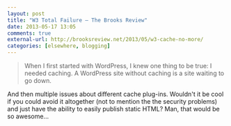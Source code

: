 ```yaml
---
layout: post
title: "W3 Total Failure — The Brooks Review"
date: 2013-05-17 13:05
comments: true
external-url: http://brooksreview.net/2013/05/w3-cache-no-more/
categories: [elsewhere, blogging]
---
```


> When I first started with WordPress, I knew one thing to be true: I needed caching. A WordPress site without caching is a site waiting to go down.

And then multiple issues about different cache plug-ins. Wouldn't it be cool if you could avoid it altogether (not to mention the the security problems) and just have the ability to easily publish static HTML? Man, that would be so awesome...
